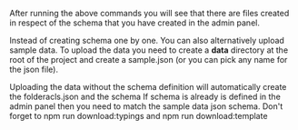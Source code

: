 After running the above commands you will see that there are files created in respect of the schema that you have created in
the admin panel.

Instead of creating schema one by one. You can also alternatively upload sample data. To upload the data you need to create a **data** directory at the root of the project and create a sample.json (or you can pick any name for the json file).

Uploading the data without the schema definition will automatically create the folderacls.json and the schema
If schema is already is defined in the admin panel then you need to match the sample data json schema. Don't forget to npm run download:typings and npm run download:template